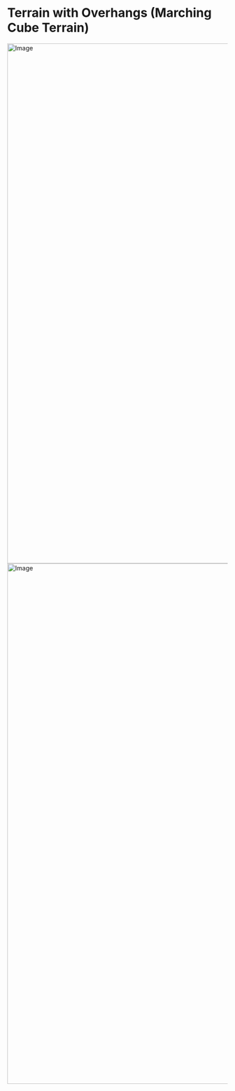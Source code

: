 # Terrain with Overhangs (Marching Cube Terrain)

<img width="1189" alt="Image" src="https://github.com/user-attachments/assets/29f5608c-6d76-440c-bf1c-ed3238cc39f8" />

<img width="1190" alt="Image" src="https://github.com/user-attachments/assets/edd09826-4647-4f3d-a774-2e65dd4e152e" />
